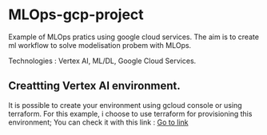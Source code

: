 # MLOps-gcp-project

Example of MLOps pratics using google cloud services. The aim is to create ml workflow to solve modelisation probem with MLOps.

Technologies :  Vertex AI, ML/DL, Google Cloud Services.

## Creattting Vertex AI environment.

It is possible to create your environment using gcloud console or using terraform. For this example, i choose to use terraform for provisioning this environment; You can check it with this link : [Go to link](#https://github.com/GoogleCloudPlatform/mlops-with-vertex-ai/tree/main/provision)
